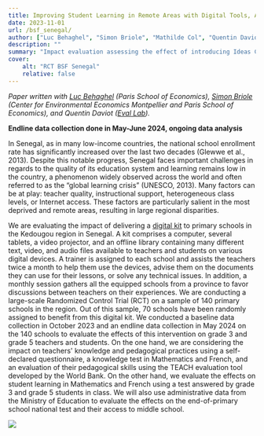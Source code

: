 ```yaml
---
title: Improving Student Learning in Remote Areas with Digital Tools, A Randomized Experiment in Rural Senegal
date: 2023-11-01
url: /bsf_senegal/
author: ["Luc Behaghel", "Simon Briole", "Mathilde Col", "Quentin Daviot"]
description: "" 
summary: "Impact evaluation assessing the effect of introducing Ideas Cubes provided by Bibliothèques Sans Frontières in 140 remote schools in Senegal"
cover:
    alt: "RCT BSF Senegal"
    relative: false
---
```


*Paper written with [Luc Behaghel](http://www.parisschoolofeconomics.com/behaghel-luc/behaghel.htm) (Paris School of Economics), [Simon Briole](https://sites.google.com/view/simonbriole/home) (Center for Environmental Economics Montpellier and Paris School of Economics), and Quentin Daviot ([Eval Lab](https://fr.linkedin.com/company/eval-lab)).*

**Endline data collection done in May-June 2024, ongoing data analysis**

In Senegal, as in many low-income countries, the national school enrollment rate has significantly increased over the last two decades (Glewwe et al., 2013). Despite this notable progress, Senegal faces important challenges in regards to the quality of its education system and learning remains low in the country, a phenomenon widely observed across the world and often referred to as the “global learning crisis” (UNESCO, 2013). Many factors can be at play: teacher quality, instructional support, heterogeneous class levels, or Internet access. These factors are particularly salient in the most deprived and remote areas, resulting in large regional disparities.

We are evaluating the impact of delivering a [digital kit](https://www.librarieswithoutborders.org/ideasbox/) to primary schools in the Kedougou region in Senegal. A kit comprises a computer, several tablets, a video projector, and an offline library containing many different text, video, and audio files available to teachers and students on various digital devices. A trainer is assigned to each school and assists the teachers twice a month to help them use the devices, advise them on the documents they can use for their lessons, or solve any technical issues. In addition, a monthly session gathers all the equipped schools from a province to favor discussions between teachers on their experiences. 
We are conducting a large-scale Randomized Control Trial (RCT) on a sample of 140 primary schools in the region. Out of this sample, 70 schools have been randomly assigned to benefit from this digital kit. We conducted a baseline data collection in October 2023 and an endline data collection in May 2024 on the 140 schools to evaluate the effects of this intervention on grade 3 and grade 5 teachers and students. On the one hand, we are considering the impact on teachers' knowledge and pedagogical practices using a self-declared questionnaire, a knowledge test in Mathematics and French, and an evaluation of their pedagogical skills using the TEACH evaluation tool developed by the World Bank. On the other hand, we evaluate the effects on student learning in Mathematics and French using a test answered by grade 3 and grade 5 students in class. We will also use administrative data from the Ministry of Education to evaluate the effects on the end-of-primary school national test and their access to middle school.

![](/bsf_senegal.png)
